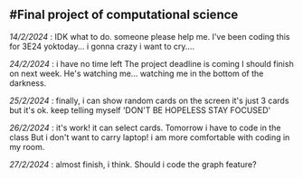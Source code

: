 #__Final project of computational science__
---

_14/2/2024_ : IDK what to do. someone please help me. I've been coding this for 3E24 yoktoday... i gonna crazy i want to cry....

_24/2/2024_ : i have no time left The project deadline is coming I should finish on next week. He's watching me... watching me in the bottom of the darkness.

_25/2/2024_ : finally, i can show random cards on the screen it's just 3 cards but it's ok. keep telling myself 'DON'T BE HOPELESS STAY FOCUSED'

_26/2/2024_ : it's work! it can select cards. Tomorrow i have to code in the class But i don't want to carry laptop! i am more comfortable with coding  in my room.

_27/2/2024_ : almost finish, i think. Should i code the graph feature?